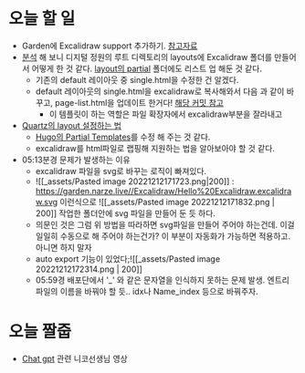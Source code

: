 # 오늘 할 일
- Garden에 Excalidraw support 추가하기. [참고자료](https://garden.narze.live/Excalidraw/Hello-Excalidraw.excalidraw/)
- [분석](https://github.com/narze/garden/blob/hugo/layouts/Excalidraw/single.html) 해 보니 디지털 정원의 루트 디렉토리의 layouts에 Excalidraw 폴더를 만들어서 어떻게 한 것 같다. [layout의 partial](https://github.com/narze/garden/blob/hugo/layouts/partials/page-list.html#L9) 폴더에도 리스트 업 해둔 것 같다.
	- 기존의 default 레이아웃 중 single.html을 수정한 건 알겠다.
	- default 레이아웃의 single.html을 excalidraw로 복사해와서 다음 과 같이 바꾸고, page-list.html을 업데이트 한거다! [해당 커밋 참고](https://github.com/narze/garden/commit/7408a410649ca741b9cc8a9ce6064fea90d78442#diff-87ce83e80574d70e2acd284e174af9d8f3a4a7f9fe3151a9822a6648c7a78313)
		- 이 템플릿이 하는 역할은 파일 확장자에서 excalidraw부분을 잘라내고 
- [Quartz의 layout 설정하는 법](https://quartz.jzhao.xyz/notes/config#partials)
	- [Hugo의 Partial Templates](https://gohugo.io/templates/partials/)를 수정 해 주는 것 같다.
	- excalidraw를 html파일로 랩핑해 지원하는 법을 알아보아야 할 것 같다.
- 05:13분경 문제가 발생하는 이유
	- excalidraw 파일을 svg로 바꾸는 로직이 빠져있다.
	- ![[_assets/Pasted image 20221212171723.png|200]] : https://garden.narze.live//Excalidraw/Hello%20Excalidraw.excalidraw.svg 이런식으로 ![[_assets/Pasted image 20221212171832.png | 200]] 작업한 폴더안에  svg 파일을 만들어 둔 듯 하다.
	- 의문인 것은 그럼 위 방법을 따라하면 svg파일을 만들어 주어야 하는건데. 이걸 일일히 수동으로 해 주어야 하는건가? 이 부분이 자동화가 가능하면 적용하고. 아니면 하지 말자
	- auto export 기능이 있었다;![[_assets/Pasted image 20221212172314.png | 200]]
	- 05:59경 배포단에서 '\_' 와 같은 문자열을 인식하지 못하는 문제 발생. 엔트리 파일의 이름을 바꿔야 할 듯.. idx나 Name_index 등으로 바꿔주자.

# 오늘 짤줍
- [Chat gpt](https://www.youtube.com/watch?v=CIrR0-nkPfI&ab_channel=%EB%85%B8%EB%A7%88%EB%93%9C%EC%BD%94%EB%8D%94NomadCoders) 관련 니코선생님 영상